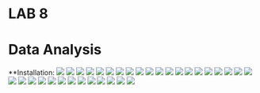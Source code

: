 # LAB 8
# Data Analysis
**Installation:
![](imageuploads/installpackages(1).png)
![](imageuploads/installpackages(2).png)
![](imageuploads/installpackages(3).png)
![](imageuploads/installpackages(4).png)
![](imageuploads/numpyarray(5).png)
![](imageuploads/numpyarray(6).png)
![](imageuploads/numpyarray(7).png)
![](imageuploads/pyplot(8).png)
![](imageuploads/simpleplot(9).png)
![](imageuploads/pyplotformatstr(10).png)
![](imageuploads/ticklabels(11).png)
![](imageuploads/pyplotthree(12).png)
![](imageuploads/pyplottwo(13).png)
![](imageuploads/pyplotscales(14).png)
![](imageuploads/pyplotannotate(15).png)
![](imageuploads/majorminor(16).png)
![](imageuploads/legend(17).png)
![](imageuploads/scatterdemo(18).png)
![](imageuploads/histodemo(19).png)
![](imageuploads/pyplottext(20).png)
![](imageuploads/histodemoextended(21).png)
![](imageuploads/boxplotdemo(22).png)
![](imageuploads/linreg(23).png)
![](imageuploads/interpolation(24).png)
![](imageuploads/plotlda(25).png)
![](imageuploads/plotldaqda(26).png)
![](imageuploads/plotcvpredict(27).png)
![](imageuploads/pplotcvdiabetes(28).png)
![](imageuploads/traffic(29).png)
![](imageuploads/kerasdiabetes(30).png)
![](imageuploads/kerasfirstnetwork(31).png)
![](imageuploads/titanic1(32).png)
![](imageuploads/titanic2(33).png)
